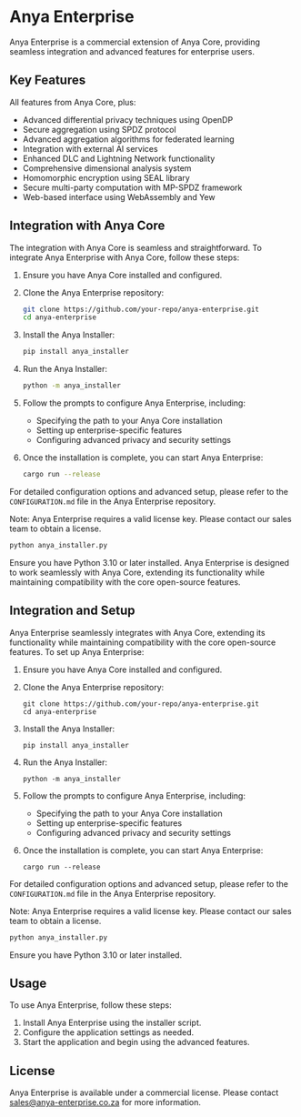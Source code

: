 # Anya Enterprise

Anya Enterprise is a commercial extension of Anya Core, providing seamless integration and advanced features for enterprise users.

## Key Features

All features from Anya Core, plus:

- Advanced differential privacy techniques using OpenDP
- Secure aggregation using SPDZ protocol
- Advanced aggregation algorithms for federated learning
- Integration with external AI services
- Enhanced DLC and Lightning Network functionality
- Comprehensive dimensional analysis system
- Homomorphic encryption using SEAL library
- Secure multi-party computation with MP-SPDZ framework
- Web-based interface using WebAssembly and Yew

## Integration with Anya Core
The integration with Anya Core is seamless and straightforward. To integrate Anya Enterprise with Anya Core, follow these steps:

1. Ensure you have Anya Core installed and configured.

2. Clone the Anya Enterprise repository:
   ```bash
   git clone https://github.com/your-repo/anya-enterprise.git
   cd anya-enterprise
   ```

3. Install the Anya Installer:
   ```bash
   pip install anya_installer
   ```

4. Run the Anya Installer:
   ```bash
   python -m anya_installer
   ```

5. Follow the prompts to configure Anya Enterprise, including:
   - Specifying the path to your Anya Core installation
   - Setting up enterprise-specific features
   - Configuring advanced privacy and security settings

6. Once the installation is complete, you can start Anya Enterprise:
   ```bash
   cargo run --release
   ```

For detailed configuration options and advanced setup, please refer to the `CONFIGURATION.md` file in the Anya Enterprise repository.

Note: Anya Enterprise requires a valid license key. Please contact our sales team to obtain a license.

```bash
python anya_installer.py
```

Ensure you have Python 3.10 or later installed.
Anya Enterprise is designed to work seamlessly with Anya Core, extending its functionality while maintaining compatibility with the core open-source features.

## Integration and Setup

Anya Enterprise seamlessly integrates with Anya Core, extending its functionality while maintaining compatibility with the core open-source features. To set up Anya Enterprise:

1. Ensure you have Anya Core installed and configured.

2. Clone the Anya Enterprise repository:
   ```
   git clone https://github.com/your-repo/anya-enterprise.git
   cd anya-enterprise
   ```

3. Install the Anya Installer:
   ```
   pip install anya_installer
   ```

4. Run the Anya Installer:
   ```
   python -m anya_installer
   ```

5. Follow the prompts to configure Anya Enterprise, including:
   - Specifying the path to your Anya Core installation
   - Setting up enterprise-specific features
   - Configuring advanced privacy and security settings

6. Once the installation is complete, you can start Anya Enterprise:
   ```
   cargo run --release
   ```

For detailed configuration options and advanced setup, please refer to the `CONFIGURATION.md` file in the Anya Enterprise repository.

Note: Anya Enterprise requires a valid license key. Please contact our sales team to obtain a license.

```bash
python anya_installer.py
```

Ensure you have Python 3.10 or later installed.

## Usage

To use Anya Enterprise, follow these steps:

1. Install Anya Enterprise using the installer script.
2. Configure the application settings as needed.
3. Start the application and begin using the advanced features.

## License

Anya Enterprise is available under a commercial license. Please contact [sales@anya-enterprise.co.za](mailto:sales@anya-enterprise.co.za) for more information.

